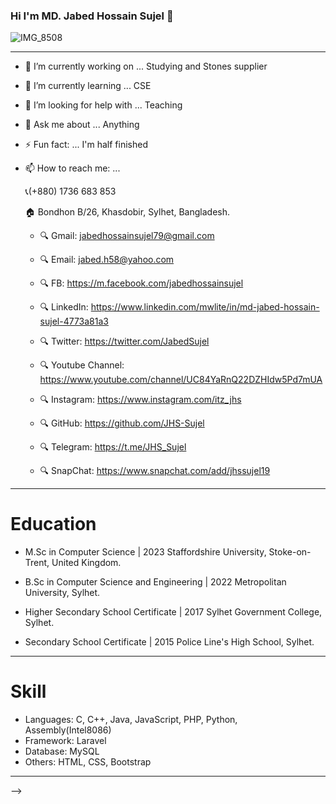 ### Hi I'm MD. Jabed Hossain Sujel 👋
![IMG_8508](https://user-images.githubusercontent.com/73945266/188205848-58111652-c297-4ff6-aa77-40ff99790a85.jpg)

---


- 🔭 I’m currently working on ... Studying and Stones supplier 
- 🌱 I’m currently learning ... CSE
- 🤔 I’m looking for help with ... Teaching 
- 💬 Ask me about ... Anything
- ⚡ Fun fact: ... I'm half finished
- 📫 How to reach me: ... 

  📞(+880) 1736 683 853

   🏠 Bondhon B/26, Khasdobir, Sylhet, Bangladesh.
     
     - 🔍 Gmail: jabedhossainsujel79@gmail.com

     - 🔍 Email: jabed.h58@yahoo.com 

     - 🔍 FB: https://m.facebook.com/jabedhossainsujel

     - 🔍 LinkedIn: https://www.linkedin.com/mwlite/in/md-jabed-hossain-sujel-4773a81a3
     
     - 🔍 Twitter: https://twitter.com/JabedSujel
     
     - 🔍 Youtube Channel: https://www.youtube.com/channel/UC84YaRnQ22DZHIdw5Pd7mUA
     
     - 🔍 Instagram: https://www.instagram.com/itz_jhs
     
     - 🔍 GitHub: https://github.com/JHS-Sujel
     
     - 🔍 Telegram: https://t.me/JHS_Sujel
     
     - 🔍 SnapChat: https://www.snapchat.com/add/jhssujel19
     
---


# Education 

- M.Sc in Computer Science | 2023
  Staffordshire University, Stoke-on-Trent, United Kingdom.

- B.Sc in Computer Science and Engineering | 2022
  Metropolitan University, Sylhet.

- Higher Secondary School Certificate | 2017
  Sylhet Government College, Sylhet.

- Secondary School Certificate | 2015
  Police Line's High School, Sylhet.


---


# Skill

- Languages: C, C++, Java, JavaScript, PHP, Python, Assembly(Intel8086)
- Framework: Laravel
- Database: MySQL
- Others: HTML, CSS, Bootstrap

---


-->
